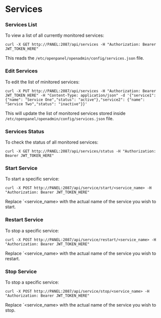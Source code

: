 # Services


### Services List

To view a list of all currently monitored services:
```
curl -X GET http://PANEL:2087/api/services -H "Authorization: Bearer JWT_TOKEN_HERE"
```

This reads the `/etc/openpanel/openadmin/config/services.json` file.

### Edit Services

To edit the list of minitored services:
```
curl -X PUT http://PANEL:2087/api/services -H "Authorization: Bearer JWT_TOKEN_HERE" -H "Content-Type: application/json" -d '{"service1": {"name": "Service One","status": "active"},"service2": {"name": "Service Two","status": "inactive"}}'
```
This will update the list of monitored services stored inside `/etc/openpanel/openadmin/config/services.json` file.

### Services Status

To check the status of all monitored services:
```
curl -X GET http://PANEL:2087/api/services/status -H "Authorization: Bearer JWT_TOKEN_HERE"
```


### Start Service

To start a specific service:
```
curl -X POST http://PANEL:2087/api/service/start/<service_name> -H "Authorization: Bearer JWT_TOKEN_HERE"
```

Replace `<service_name> with the actual name of the service you wish to start.


### Restart Service

To stop a specific service:
```
curl -X POST http://PANEL:2087/api/service/restart/<service_name> -H "Authorization: Bearer JWT_TOKEN_HERE"
```
Replace `<service_name> with the actual name of the service you wish to restart.


### Stop Service

To stop a specific service:
```
curl -X POST http://PANEL:2087/api/service/stop/<service_name> -H "Authorization: Bearer JWT_TOKEN_HERE"
```
Replace `<service_name> with the actual name of the service you wish to stop.

